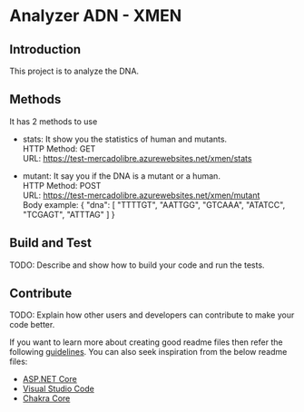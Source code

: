 # Analyzer ADN  - XMEN


## Introduction 
This project is to analyze the DNA.

## Methods
It has 2 methods to use
- stats: It show you the statistics of human and mutants.  
	HTTP Method: GET  
	URL: https://test-mercadolibre.azurewebsites.net/xmen/stats  

- mutant: It say you if the DNA is a mutant or a human.  
	HTTP Method: POST  
	URL: https://test-mercadolibre.azurewebsites.net/xmen/mutant  
	Body example:
	{
		"dna": [
			"TTTTGT",
			"AATTGG",
			"GTCAAA",
			"ATATCC",
			"TCGAGT",
			"ATTTAG"
		]
	}

## Build and Test
TODO: Describe and show how to build your code and run the tests. 

## Contribute
TODO: Explain how other users and developers can contribute to make your code better. 

If you want to learn more about creating good readme files then refer the following [guidelines](https://docs.microsoft.com/en-us/azure/devops/repos/git/create-a-readme?view=azure-devops). You can also seek inspiration from the below readme files:
- [ASP.NET Core](https://github.com/aspnet/Home)
- [Visual Studio Code](https://github.com/Microsoft/vscode)
- [Chakra Core](https://github.com/Microsoft/ChakraCore)
